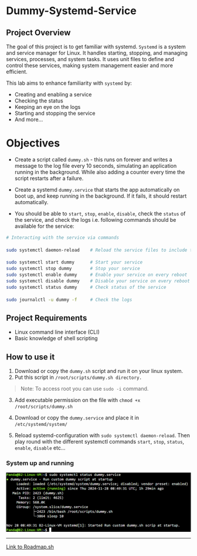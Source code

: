# Dummy-Systemd-Service

## Project Overview

The goal of this project is to get familiar with systemd.
`Systemd` is a system and service manager for Linux. It handles starting, stopping, and managing services, processes, and system tasks. It uses unit files to define and control these services, making system management easier and more efficient.

This lab aims to enhance familiarity with `systemd` by: 
- Creating and enabling a service
- Checking the status
- Keeping an eye on the logs
- Starting and stopping the service
- And more...

# Objectives

- Create a script called `dummy.sh` - this runs on forever and writes a message to the log file every 10 seconds, simulating an application running in the background. While also adding a counter every time the script restarts after a failure.

- Create a systemd `dummy.service` that starts the app automatically on boot up, and keep running in the background. If it fails, it should restart automatically.

- You should be able to `start`, `stop`, `enable`, `disable`, check the `status` of the service, and check the logs i.e. following commands should be available for the service:

```bash
# Interacting with the service via commands

sudo systemctl daemon-reload    # Reload the service files to include the new service.

sudo systemctl start dummy      # Start your service
sudo systemctl stop dummy       # Stop your service
sudo systemctl enable dummy     # Enable your service on every reboot
sudo systemctl disable dummy    # Disable your service on every reboot
sudo systemctl status dummy     # Check status of the service

sudo journalctl -u dummy -f     # Check the logs
```

## Project Requirements
- Linux command line interface (CLI)
- Basic knowledge of shell scripting


## How to use it
1. Download or copy the `dummy.sh` script and run it on your linux system.
2. Put this script in `/root/scripts/dummy.sh directory.`
>Note: To access root you can use `sudo -i` command.

3. Add executable permission on the file with 
`chmod +x /root/scripts/dummy.sh
`

4. Download or copy the `dummy.service` and place it in `/etc/systemd/system/`
5. Reload systemd-configuration with `sudo systemctl daemon-reload`. Then play round with the different systemctl commands `start`, `stop`, `status`, `enable`, `disable` etc...


### System up and running
![model](https://github.com/madebydawid/Dummy-Systemd-Service/blob/main/image/sudo-systemctl-status-dummy.jpg?raw=true)



---
[Link to Roadmap.sh](https://roadmap.sh/projects/dummy-systemd-service)